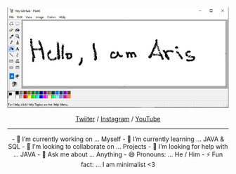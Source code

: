 <style>
 p, img{
  text-align: center;
}
</style>
<img src="https://github.com/AristotelisPallasidis/AristotelisPallasidis/blob/main/Screenshot_14.jpg?raw=true">

[Twiiter](https://twitter.com/_pallasidis_) / [Instagram](https://www.instagram.com/aristotelis.pallasidis/) / [YouTube](https://www.youtube.com/channel/UCObyKI7IOrJE1Q697638m7g)

<hr>
<p>
- 🔭 I’m currently working on ... Myself
- 🌱 I’m currently learning ... JAVA & SQL
- 👯 I’m looking to collaborate on ... Projects
- 🤔 I’m looking for help with ... JAVA
- 💬 Ask me about ... Anything
- 😄 Pronouns: ... He / Him
- ⚡ Fun fact: ... I am minimalist <3
</p>
